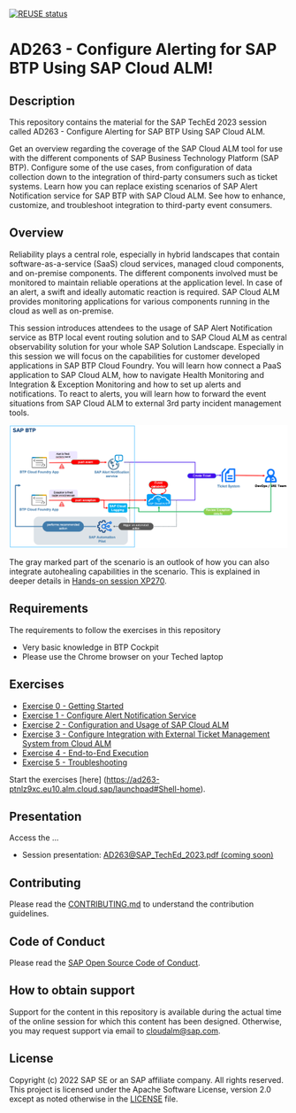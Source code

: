 [![REUSE status](https://api.reuse.software/badge/github.com/SAP-samples/teched2023-AD263)](https://api.reuse.software/info/github.com/SAP-samples/teched2023-AD263)
# AD263 - Configure Alerting for SAP BTP Using SAP Cloud ALM!


## Description

This repository contains the material for the SAP TechEd 2023 session called AD263 - Configure Alerting for SAP BTP Using SAP Cloud ALM.

Get an overview regarding the coverage of the SAP Cloud ALM tool for use with the different components of SAP Business Technology Platform (SAP BTP). Configure some of the use cases, from configuration of data collection down to the integration of third-party consumers such as ticket systems. Learn how you can replace existing scenarios of SAP Alert Notification service for SAP BTP with SAP Cloud ALM. See how to enhance, customize, and troubleshoot integration to third-party event consumers.

## Overview

Reliability plays a central role, especially in hybrid landscapes that contain software-as-a-service (SaaS) cloud services, managed cloud components, and on-premise components. The different components involved must be monitored to maintain reliable operations at the application level. In case of an alert, a swift and ideally automatic reaction is required. SAP Cloud ALM provides monitoring applications for various components running in the cloud as well as on-premise.

This session introduces attendees to the usage of SAP Alert Notification service as BTP local event routing solution and to SAP Cloud ALM as central observability solution for your whole SAP Solution Landscape. Especially in this session we will focus on the capabilities for customer developed applications in SAP BTP Cloud Foundry. You will learn how connect a PaaS application to SAP Cloud ALM, how to navigate Health Monitoring and Integration & Exception Monitoring and how to set up alerts and notifications. To react to alerts, you will learn how to forward the event situations from SAP Cloud ALM to external 3rd party incident management tools.

![Demo scenario](./exercises/img/demo-scenario.png)

The gray marked part of the scenario is an outlook of how you can also integrate autohealing capabilities in the scenario. This is explained in deeper details in [Hands-on session XP270](https://github.com/SAP-samples/teched2023-XP270/).

## Requirements

The requirements to follow the exercises in this repository
- Very basic knowledge in BTP Cockpit
- Please use the Chrome browser on your Teched laptop

## Exercises

- [Exercise 0 - Getting Started](exercises/ex0/)
- [Exercise 1 - Configure Alert Notification Service](exercises/ex1/)
- [Exercise 2 - Configuration and Usage of SAP Cloud ALM](exercises/ex2/)
- [Exercise 3 - Configure Integration with External Ticket Management System from Cloud ALM](exercises/ex3/)
- [Exercise 4 - End-to-End Execution](exercises/ex4/)
- [Exercise 5 - Troubleshooting](exercises/ex5/)


Start the exercises [here] (https://ad263-ptnlz9xc.eu10.alm.cloud.sap/launchpad#Shell-home).

## Presentation
Access the ...
* Session presentation: [AD263@SAP\_TechEd\_2023.pdf (coming soon)](./exercises/img/AD263@SAP_TechEd_2023.pdf)

## Contributing
Please read the [CONTRIBUTING.md](./CONTRIBUTING.md) to understand the contribution guidelines.

## Code of Conduct
Please read the [SAP Open Source Code of Conduct](https://github.com/SAP-samples/.github/blob/main/CODE_OF_CONDUCT.md).

## How to obtain support

Support for the content in this repository is available during the actual time of the online session for which this content has been designed. Otherwise, you may request support via email to [cloudalm@sap.com](mailto:cloudalm@sap.com).

## License
Copyright (c) 2022 SAP SE or an SAP affiliate company. All rights reserved. This project is licensed under the Apache Software License, version 2.0 except as noted otherwise in the [LICENSE](LICENSES/Apache-2.0.txt) file.

